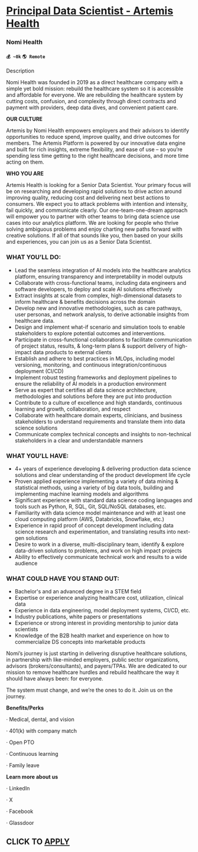 # [Principal Data Scientist - Artemis Health](https://www.remotewlb.com/apply/principal-data-scientist-artemis-health)  
### Nomi Health  
#### `💰 ~0k` `🌎 Remote`  

Description

Nomi Health was founded in 2019 as a direct healthcare company with a simple yet bold mission: rebuild the healthcare system so it is accessible and affordable for everyone. We are rebuilding the healthcare system by cutting costs, confusion, and complexity through direct contracts and payment with providers, deep data dives, and convenient patient care.

  

 **OUR CULTURE**

Artemis by Nomi Health empowers employers and their advisors to identify opportunities to reduce spend, improve quality, and drive outcomes for members. The Artemis Platform is powered by our innovative data engine and built for rich insights, extreme flexibility, and ease of use – so you’re spending less time getting to the right healthcare decisions, and more time acting on them.

  

**WHO YOU ARE**

Artemis Health is looking for a Senior Data Scientist. Your primary focus will be on researching and developing rapid solutions to drive action around improving quality, reducing cost and delivering next best actions to consumers. We expect you to attack problems with intention and intensity, fail quickly, and communicate clearly. Our one-team-one-dream approach will empower you to partner with other teams to bring data science use cases into our analytics platform. We are looking for people who thrive solving ambiguous problems and enjoy charting new paths forward with creative solutions. If all of that sounds like you, then based on your skills and experiences, you can join us as a Senior Data Scientist.

### WHAT YOU’LL DO:

  * Lead the seamless integration of AI models into the healthcare analytics platform, ensuring transparency and interpretability in model outputs
  * Collaborate with cross-functional teams, including data engineers and software developers, to deploy and scale AI solutions effectively 
  * Extract insights at scale from complex, high-dimensional datasets to inform healthcare & benefits decisions across the domain 
  * Develop new and innovative methodologies, such as care pathways, user personas, and network analysis, to derive actionable insights from healthcare data. 
  * Design and implement what-if scenario and simulation tools to enable stakeholders to explore potential outcomes and interventions. 
  * Participate in cross-functional collaborations to facilitate communication of project status, results, & long-term plans & support delivery of high-impact data products to external clients 
  * Establish and adhere to best practices in MLOps, including model versioning, monitoring, and continuous integration/continuous deployment (CI/CD)
  * Implement robust testing frameworks and deployment pipelines to ensure the reliability of AI models in a production environment
  * Serve as expert that certifies all data science architecture, methodologies and solutions before they are put into production
  * Contribute to a culture of excellence and high standards, continuous learning and growth, collaboration, and respect 
  * Collaborate with healthcare domain experts, clinicians, and business stakeholders to understand requirements and translate them into data science solutions
  * Communicate complex technical concepts and insights to non-technical stakeholders in a clear and understandable manners 

### WHAT YOU’LL HAVE:

  * 4+ years of experience developing & delivering production data science solutions and clear understanding of the product development life cycle 
  * Proven applied experience implementing a variety of data mining & statistical methods, using a variety of big data tools, building and implementing machine learning models and algorithms 
  * Significant experience with standard data science coding languages and tools such as Python, R, SQL, Git, SQL/NoSQL databases, etc. 
  * Familiarity with data science model maintenance and with at least one cloud computing platform (AWS, Databricks, Snowflake, etc.) 
  * Experience in rapid proof of concept development including data science research and experimentation, and translating results into next-gen solutions 
  * Desire to work in a diverse, multi-disciplinary team, identify & explore data-driven solutions to problems, and work on high impact projects 
  * Ability to effectively communicate technical work and results to a wide audience 

### WHAT COULD HAVE YOU STAND OUT:

  * Bachelor's and an advanced degree in a STEM field 
  * Expertise or experience analyzing healthcare cost, utilization, clinical data 
  * Experience in data engineering, model deployment systems, CI/CD, etc. 
  * Industry publications, white papers or presentations 
  * Experience or strong interest in providing mentorship to junior data scientists 
  * Knowledge of the B2B health market and experience on how to commercialize DS concepts into marketable products 

Nomi’s journey is just starting in delivering disruptive healthcare solutions, in partnership with like-minded employers, public sector organizations, advisors (brokers/consultants), and payers/TPAs. We are dedicated to our mission to remove healthcare hurdles and rebuild healthcare the way it should have always been: for everyone.

  

The system must change, and we’re the ones to do it. Join us on the journey.

**Benefits/Perks**

· Medical, dental, and vision

· 401(k) with company match

· Open PTO

· Continuous learning

· Family leave

**Learn more about us**

· LinkedIn

· X

· Facebook

· Glassdoor

  
## CLICK TO [APPLY](https://www.remotewlb.com/apply/principal-data-scientist-artemis-health)


